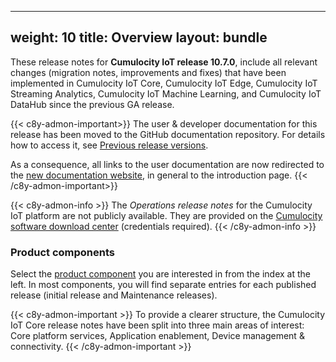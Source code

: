 
---
weight: 10
title: Overview
layout: bundle
---

These release notes for **Cumulocity IoT release 10.7.0**, include all relevant changes (migration notes, improvements and fixes) that have been implemented in Cumulocity IoT Core, Cumulocity IoT Edge, Cumulocity IoT Streaming Analytics, Cumulocity IoT Machine Learning, and Cumulocity IoT DataHub since the previous GA release.

{{< c8y-admon-important>}}
The user & developer documentation for this release has been moved to the GitHub documentation repository. For details how to access it, see [Previous release versions](https://cumulocity.com/docs/previous-versions/documentation-repository/).

As a consequence, all links to the user documentation are now redirected to the [new documentation website](https://cumulocity.com/docs), in general to the introduction page.
{{< /c8y-admon-important>}}

{{< c8y-admon-info >}}
The *Operations release notes* for the Cumulocity IoT platform are not publicly available. They are provided on the [Cumulocity software download center](https://download.cumulocity.com/) (credentials required).
{{< /c8y-admon-info >}}

### Product components

Select the [product component](/about/introduction/#component) you are interested in from the index at the left. In most components, you will find separate entries for each published release (initial release and Maintenance releases).

{{< c8y-admon-important >}}
To provide a clearer structure, the Cumulocity IoT Core release notes have been split into three main areas of interest: Core platform services, Application enablement, Device management & connectivity.
{{< /c8y-admon-important >}}

